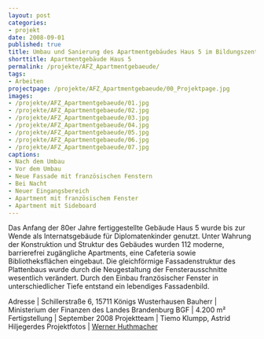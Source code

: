 ```yaml
---
layout: post
categories:
- projekt
date: 2008-09-01
published: true
title: Umbau und Sanierung des Apartmentgebäudes Haus 5 im Bildungszentrum der Finanzverwaltung des Landes Brandenburg
shorttitle: Apartmentgebäude Haus 5
permalink: /projekte/AFZ_Apartmentgebaeude/
tags: 
- Arbeiten
projectpage: /projekte/AFZ_Apartmentgebaeude/00_Projektpage.jpg
images:
- /projekte/AFZ_Apartmentgebaeude/01.jpg
- /projekte/AFZ_Apartmentgebaeude/02.jpg
- /projekte/AFZ_Apartmentgebaeude/03.jpg
- /projekte/AFZ_Apartmentgebaeude/04.jpg
- /projekte/AFZ_Apartmentgebaeude/05.jpg
- /projekte/AFZ_Apartmentgebaeude/06.jpg
- /projekte/AFZ_Apartmentgebaeude/07.jpg
captions:
- Nach dem Umbau
- Vor dem Umbau
- Neue Fassade mit französischen Fenstern
- Bei Nacht
- Neuer Eingangsbereich
- Apartment mit französischem Fenster
- Apartment mit Sideboard
---
```

Das Anfang der 80er Jahre fertiggestellte Gebäude Haus 5 wurde bis zur Wende als Internatsgebäude für Diplomatenkinder genutzt. Unter Wahrung der Konstruktion und Struktur des Gebäudes wurden 112 moderne, barrierefrei zugängliche Apartments, eine Cafeteria sowie Bibliotheksflächen eingebaut. Die gleichförmige Fassadenstruktur des Plattenbaus wurde durch die Neugestaltung der Fensterausschnitte wesentlich verändert. Durch den Einbau französischer Fenster in unterschiedlicher Tiefe entstand ein lebendiges Fassadenbild.

Adresse			|	Schillerstraße 6, 15711 Königs Wusterhausen 
Bauherr			|	Ministerium der Finanzen des Landes Brandenburg 
BGF				|	4.200 m² 
Fertigstellung	|	September 2008 
Projektteam		|	Tiemo Klumpp, Astrid Hiljegerdes 
Projektfotos	|	[Werner Huthmacher](http://www.werner-huthmacher.de/)	